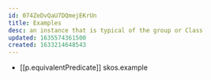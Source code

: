 ```yaml
---
id: 074ZeDvQaU7DQmejEKrUn
title: Examples
desc: an instance that is typical of the group or Class
updated: 1635574361500
created: 1633214648543
---
```


- [[p.equivalentPredicate]] skos.example


